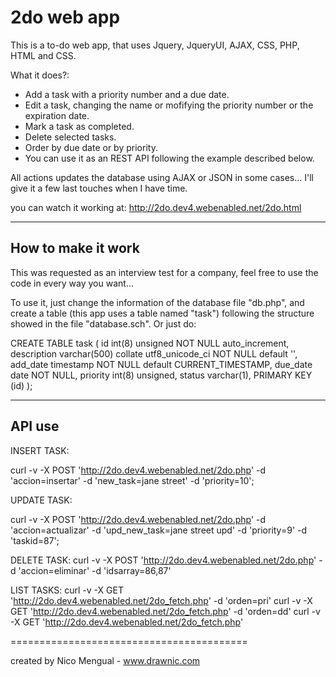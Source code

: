 2do web app
===========

This is a to-do web app, that uses Jquery, JqueryUI, AJAX, CSS, PHP, HTML and CSS.

What it does?:

- Add a task with a priority number and a due date.
- Edit a task, changing the name or mofifying the priority number or the expiration date.
- Mark a task as completed.
- Delete selected tasks.
- Order by due date or by priority.
- You can use it as an REST API following the example described below.

All actions updates the database using AJAX or JSON in some cases... I'll give it a few last touches when I have time.

you can watch it working at: http://2do.dev4.webenabled.net/2do.html

-------------------
How to make it work
-------------------

This was requested as an interview test for a company, feel free to use the code in every way you want...

To use it, just change the information of the database file "db.php", and create a table (this app uses 
a table named "task") following the structure showed in the file "database.sch". 
Or just do: 

CREATE TABLE task (
  id int(8) unsigned NOT NULL auto_increment,
  description varchar(500) collate utf8_unicode_ci NOT NULL default '',
  add_date timestamp NOT NULL default CURRENT_TIMESTAMP,
  due_date date NOT NULL,
  priority int(8) unsigned,
  status varchar(1),
  PRIMARY KEY (id)
);


-------
API use
-------

INSERT TASK:

curl -v -X POST 'http://2do.dev4.webenabled.net/2do.php' -d 'accion=insertar' -d 'new_task=jane street' -d 'priority=10';

UPDATE TASK:

curl -v -X POST 'http://2do.dev4.webenabled.net/2do.php' -d 'accion=actualizar' -d 'upd_new_task=jane street upd' -d 'priority=9' -d 'taskid=87';

DELETE TASK:
curl -v -X POST 'http://2do.dev4.webenabled.net/2do.php' -d 'accion=eliminar' -d 'idsarray=86,87'

LIST TASKS:
curl -v -X GET 'http://2do.dev4.webenabled.net/2do_fetch.php' -d 'orden=pri'
curl -v -X GET 'http://2do.dev4.webenabled.net/2do_fetch.php' -d 'orden=dd'
curl -v -X GET 'http://2do.dev4.webenabled.net/2do_fetch.php'


=========================================

created by Nico Mengual - www.drawnic.com
